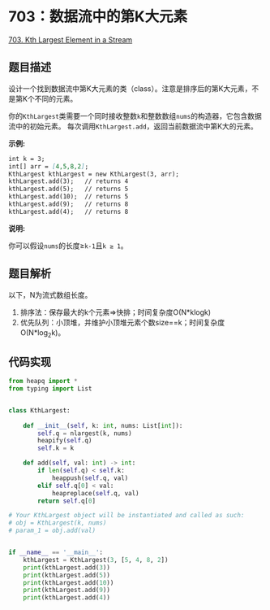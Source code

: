 # 703：数据流中的第K大元素

[703. Kth Largest Element in a Stream](https://leetcode.com/problems/kth-largest-element-in-a-stream/)

## 题目描述

设计一个找到数据流中第K大元素的类（class）。注意是排序后的第K大元素，不是第K个不同的元素。

你的`KthLargest`类需要一个同时接收整数`k`和整数数组`nums`的构造器，它包含数据流中的初始元素。
每次调用`KthLargest.add`，返回当前数据流中第K大的元素。

**示例:**

```md
int k = 3;
int[] arr = [4,5,8,2];
KthLargest kthLargest = new KthLargest(3, arr);
kthLargest.add(3);   // returns 4
kthLargest.add(5);   // returns 5
kthLargest.add(10);  // returns 5
kthLargest.add(9);   // returns 8
kthLargest.add(4);   // returns 8
```

**说明:**

你可以假设`nums`的长度≥`k-1`且`k ≥ 1`。

## 题目解析

以下，N为流式数组长度。

1. 排序法：保存最大的k个元素=>快排；时间复杂度O(N*klogk)
2. 优先队列：小顶堆，并维护小顶堆元素个数size==k；时间复杂度O(N*log<sub>2</sub>k)。

## 代码实现

```py
from heapq import *
from typing import List


class KthLargest:
    
    def __init__(self, k: int, nums: List[int]):
        self.q = nlargest(k, nums)
        heapify(self.q)
        self.k = k

    def add(self, val: int) -> int:
        if len(self.q) < self.k:
            heappush(self.q, val)
        elif self.q[0] < val:
            heapreplace(self.q, val)
        return self.q[0]

# Your KthLargest object will be instantiated and called as such:
# obj = KthLargest(k, nums)
# param_1 = obj.add(val)


if __name__ == '__main__':
    kthLargest = KthLargest(3, [5, 4, 8, 2])
    print(kthLargest.add(3))
    print(kthLargest.add(5))
    print(kthLargest.add(10))
    print(kthLargest.add(9))
    print(kthLargest.add(4))
    
```
